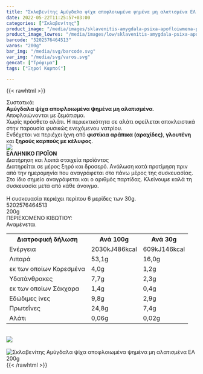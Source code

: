 ```yaml
---
title: "Σκλαβενίτης Αμύγδαλα ψίχα αποφλοιωμένα ψημένα μη αλατισμένα ΕΛ 200g"
date: 2022-05-22T11:25:57+03:00
categories: ["Σκλαβενίτης"]
product_image: "/media/images/sklavenitis-amygdala-psixa-apofloiwmena-pshmena-mh-alatismena-el-200g.jpg"
product_image_lowres: "/media/images/low/sklavenitis-amygdala-psixa-apofloiwmena-pshmena-mh-alatismena-el-200g.jpg"
barcode: "5202576464513"
varos: "200g"
bar_img: "/media/svg/barcode.svg"
var_img: "/media/svg/varos.svg"
gencat: ["Τρόφιμα"]
tags: ["Ξηροί Καρποί"]

---
```

{{< rawhtml >}}

<div class="sload450"><div class="product"><div id="sistatika">Συστατικά:</div><div class="alltext"><b>Αμύγδαλα ψίχα αποφλοιωμένα ψημένα μη αλατισμένα</b>. Αποφλοιώνονται με ζεμάτισμα.<br>Χωρίς πρόσθετο αλάτι. Η περιεκτικότητα σε αλάτι οφείλεται αποκλειστικά στην παρουσία φυσικώς ενεχόμενου νατρίου.<br>Ενδέχεται να περιέχει ίχνη από <b>φιστίκια αράπικα (αραχίδες)</b>, <b>γλουτένη</b> και <b>ξηρούς καρπούς με κέλυφος</b>.</div><div id="flag"><div id="flagimage"><img src="/media/icons/gr.svg"></div><span id="flagtext"><b>ΕΛΛΗΝΙΚΟ ΠΡΟΪΟΝ</b></span></div><div id="loipa">Διατήρηση και λοιπά στοιχεία προϊόντος</div><div class="alltext">Διατηρείται σε μέρος ξηρό και δροσερό. Aνάλωση κατά προτίμηση πριν από την ημερομηνία που αναγράφεται στο πάνω μέρος της συσκευασίας. Στο ίδιο σημείο αναγράφεται και ο αριθμός παρτίδας. Κλείνουμε καλά τη συσκευασία μετά από κάθε άνοιγμα.<br><br>Η συσκευασία περιέχει περίπου 6 μερίδες των 30g.</div><div id="barcode"><div id="barimage1"></div><span id="bartext">5202576464513</span></div><div id="varos"><div id="varosimage1"></div><span id="varostext">200g</span></div><div id="kivotio">ΠΕΡΙΕΧΟΜΕΝΟ ΚΙΒΩΤΙΟΥ:<br>Αναμένεται</div><div class="tabout"><table id="diatable"><tbody><tr><th>Διατροφική δήλωση</th><th>Ανά 100g</th><th>Ανά 30g</th></tr><tr><td class="texr2">Ενέργεια</td><td class="texr">2030kJ486kcal</td><td class="texr">609kJ146kcal</td></tr><tr><td class="texr2">Λιπαρά</td><td class="texr">53,1g</td><td class="texr">16,0g</td></tr><tr><td class="gray">εκ των οποίων Κορεσµένα</td><td class="gray2">4,0g</td><td class="gray2">1,2g</td></tr><tr><td class="texr2">Yδατάνθρακες</td><td class="texr">7,7g</td><td class="texr">2,3g</td></tr><tr><td class="gray">εκ των οποίων Σάκχαρα</td><td class="gray2">1,4g</td><td class="gray2">0,4g</td></tr><tr><td class="texr2">Eδώδιμες ίνες</td><td class="texr">9,8g</td><td class="texr">2,9g</td></tr><tr><td class="texr2">Πρωτεΐνες</td><td class="texr">24,8g</td><td class="texr">7,4g</td></tr><tr><td class="texr2">Αλάτι</td><td class="texr">0,06g</td><td class="texr">0,02g</td></tr></tbody></table></div><br><div id="pics2"><div id="flagimage2"><img src="/media/icons/gr.svg"></div><br><div class="pimg"><img alt="Σκλαβενίτης Αμύγδαλα ψίχα αποφλοιωμένα ψημένα μη αλατισμένα ΕΛ 200g" title="Σκλαβενίτης Αμύγδαλα ψίχα αποφλοιωμένα ψημένα μη αλατισμένα ΕΛ 200g" src="/media/images/sklavenitis-amygdala-psixa-apofloiwmena-pshmena-mh-alatismena-el-200g.jpg"></div></div></div></div>
{{< /rawhtml >}}


